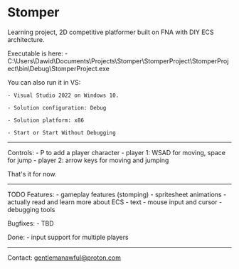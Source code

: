 # Stomper
Learning project, 2D competitive platformer built on FNA with DIY ECS architecture.

Executable is here:
    - C:\Users\Dawid\Documents\Projects\Stomper\StomperProject\StomperProject\bin\Debug\StomperProject.exe

You can also run it in VS:

    - Visual Studio 2022 on Windows 10.

    - Solution configuration: Debug

    - Solution platform: x86

    - Start or Start Without Debugging

-------------------------------------------------

Controls: 
    - P to add a player character
    - player 1: WSAD for moving, space for jump
    - player 2: arrow keys for moving and jumping

That's it for now.

-------------------------------------------------

TODO
Features:
    - gameplay features (stomping)
    - spritesheet animations
    - actually read and learn more about ECS
    - text
    - mouse input and cursor
    - debugging tools

Bugfixes:
    - TBD

Done: 
    - input support for multiple players

-------------------------------------------------

Contact: gentlemanawful@proton.com